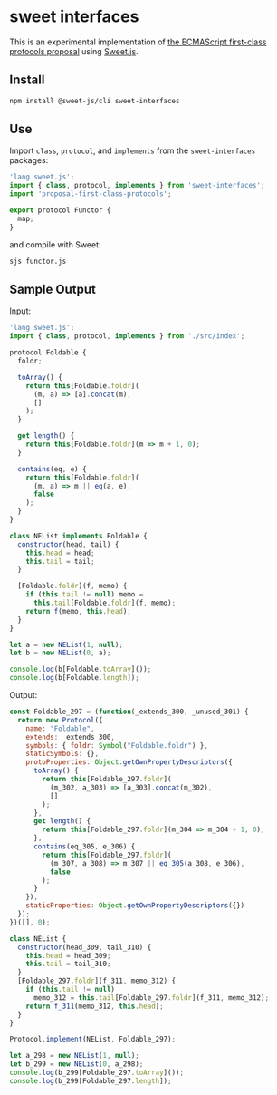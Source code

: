 # sweet interfaces

This is an experimental implementation of [the ECMAScript first-class protocols proposal](https://github.com/michaelficarra/proposal-first-class-protocols) using [Sweet.js](https://www.sweetjs.org/).

## Install

```sh
npm install @sweet-js/cli sweet-interfaces
```

## Use

Import `class`, `protocol`, and `implements` from the `sweet-interfaces` packages:

```js
'lang sweet.js';
import { class, protocol, implements } from 'sweet-interfaces';
import 'proposal-first-class-protocols';

export protocol Functor {
  map;
}
```

and compile with Sweet:

```sh
sjs functor.js
```

## Sample Output

Input:

```js
'lang sweet.js';
import { class, protocol, implements } from './src/index';

protocol Foldable {
  foldr;

  toArray() {
    return this[Foldable.foldr](
      (m, a) => [a].concat(m),
      []
    );
  }

  get length() {
    return this[Foldable.foldr](m => m + 1, 0);
  }

  contains(eq, e) {
    return this[Foldable.foldr](
      (m, a) => m || eq(a, e),
      false
    );
  }
}

class NEList implements Foldable {
  constructor(head, tail) {
    this.head = head;
    this.tail = tail;
  }

  [Foldable.foldr](f, memo) {
    if (this.tail != null) memo =
      this.tail[Foldable.foldr](f, memo);
    return f(memo, this.head);      
  }
}

let a = new NEList(1, null);
let b = new NEList(0, a);

console.log(b[Foldable.toArray]());
console.log(b[Foldable.length]);
```

Output:

```js
const Foldable_297 = (function(_extends_300, _unused_301) {
  return new Protocol({
    name: "Foldable",
    extends: _extends_300,
    symbols: { foldr: Symbol("Foldable.foldr") },
    staticSymbols: {},
    protoProperties: Object.getOwnPropertyDescriptors({
      toArray() {
        return this[Foldable_297.foldr](
          (m_302, a_303) => [a_303].concat(m_302),
          []
        );
      },
      get length() {
        return this[Foldable_297.foldr](m_304 => m_304 + 1, 0);
      },
      contains(eq_305, e_306) {
        return this[Foldable_297.foldr](
          (m_307, a_308) => m_307 || eq_305(a_308, e_306),
          false
        );
      }
    }),
    staticProperties: Object.getOwnPropertyDescriptors({})
  });
})([], 0);

class NEList {
  constructor(head_309, tail_310) {
    this.head = head_309;
    this.tail = tail_310;
  }
  [Foldable_297.foldr](f_311, memo_312) {
    if (this.tail != null)
      memo_312 = this.tail[Foldable_297.foldr](f_311, memo_312);
    return f_311(memo_312, this.head);
  }
}

Protocol.implement(NEList, Foldable_297);

let a_298 = new NEList(1, null);
let b_299 = new NEList(0, a_298);
console.log(b_299[Foldable_297.toArray]());
console.log(b_299[Foldable_297.length]);
```
